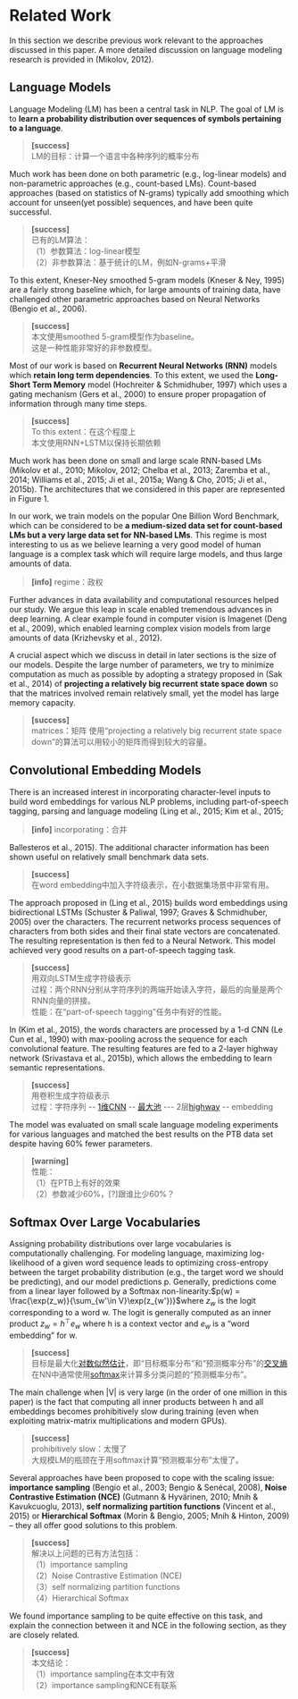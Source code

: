 # Related Work

In this section we describe previous work relevant to the approaches discussed in this paper. A more detailed discussion on language modeling research is provided in (Mikolov, 2012).

## Language Models

Language Modeling (LM) has been a central task in NLP. The goal of LM is to **learn a probability distribution over sequences of symbols pertaining to a language**.   

> **[success]**  
LM的目标：计算一个语言中各种序列的概率分布  

Much work has been done on both parametric (e.g., log-linear models) and non-parametric approaches (e.g., count-based LMs). Count-based approaches (based on statistics of N-grams) typically add smoothing which account for unseen(yet possible) sequences, and have been quite successful.   

> **[success]**  
已有的LM算法：  
（1）参数算法：log-linear模型  
（2）非参数算法：基于统计的LM，例如N-grams+平滑  

To this extent, Kneser-Ney smoothed 5-gram models (Kneser & Ney, 1995) are a fairly strong baseline which, for large amounts of training data, have challenged other parametric approaches based on Neural Networks (Bengio et al., 2006).  

> **[success]**  
本文使用smoothed 5-gram模型作为baseline。  
这是一种性能非常好的非参数模型。  

Most of our work is based on **Recurrent Neural Networks (RNN)** models which **retain long term dependencies**. To this extent, we used the **Long-Short Term Memory** model (Hochreiter & Schmidhuber, 1997) which uses a gating mechanism (Gers et al., 2000) to ensure proper propagation of information through many time steps.   

> **[success]**  
To this extent：在这个程度上  
本文使用RNN+LSTM以保持长期依赖  

Much work has been done on small and large scale RNN-based LMs (Mikolov et al., 2010; Mikolov, 2012; Chelba et al., 2013; Zaremba et al., 2014; Williams et al., 2015; Ji et al., 2015a; Wang & Cho, 2015; Ji et al., 2015b). The architectures that we considered in this paper are represented in Figure 1.  

In our work, we train models on the popular One Billion Word Benchmark, which can be considered to be **a medium-sized data set for count-based LMs but a very large data set for NN-based LMs**. This regime is most interesting to us as we believe learning a very good model of human language is a complex task which will require large models, and thus large amounts of data.  

> **[info]** regime：政权

Further advances in data availability and computational resources helped our study. We argue this leap in scale enabled tremendous advances in deep learning. A clear example found in computer vision is Imagenet (Deng et al., 2009), which enabled learning complex vision models from large amounts of data (Krizhevsky et al., 2012).

A crucial aspect which we discuss in detail in later sections is the size of our models. Despite the large number of parameters, we try to minimize computation as much as possible by adopting a strategy proposed in (Sak et al., 2014) of **projecting a relatively big recurrent state space down** so that the matrices involved remain relatively small, yet the model has large memory capacity.

> **[success]**  
matrices：矩阵
使用“projecting a relatively big recurrent state space down”的算法可以用较小的矩阵而得到较大的容量。  

## Convolutional Embedding Models

There is an increased interest in incorporating character-level inputs to build word embeddings for various NLP problems, including part-of-speech tagging, parsing and language modeling (Ling et al., 2015; Kim et al., 2015;  

> **[info]** incorporating：合并  

Ballesteros et al., 2015). The additional character information has been shown useful on relatively small benchmark data sets.   

> **[success]**  
在word embedding中加入字符级表示，在小数据集场景中非常有用。  

The approach proposed in (Ling et al., 2015) builds word embeddings using bidirectional LSTMs (Schuster & Paliwal, 1997; Graves & Schmidhuber, 2005) over the characters. The recurrent networks process sequences of characters from both sides and their final state vectors are concatenated. The resulting representation is then fed to a Neural Network. This model achieved very good results on a part-of-speech tagging task.  

> **[success]**  
用双向LSTM生成字符级表示  
过程：两个RNN分别从字符序列的两端开始读入字符，最后的向量是两个RNN向量的拼接。   
性能：在“part-of-speech tagging”任务中有好的性能。  

In (Kim et al., 2015), the words characters are processed by a 1-d CNN (Le Cun et al., 1990) with max-pooling across the sequence for each convolutional feature. The resulting features are fed to a 2-layer highway network (Srivastava et al., 2015b), which allows the embedding to learn semantic representations.   

> **[success]**  
用卷积生成字符级表示   
过程：字符序列 -- [1维CNN](https://windmissing.github.io/Bible-DeepLearning/Chapter9/7Data.html) -- [最大池](https://windmissing.github.io/Bible-DeepLearning/Chapter9/3Pooling.html) --- 2层[highway](https://windmissing.github.io/Bible-DeepLearning/Chapter9/Highway.html) -- embedding   

The model was evaluated on small scale language modeling experiments for various languages and matched the best results on the PTB data set despite having 60% fewer parameters.  

> **[warning]**  
性能：  
（1）在PTB上有好的效果  
（2）参数减少60%，[?]跟谁比少60%？

## Softmax Over Large Vocabularies

Assigning probability distributions over large vocabularies is computationally challenging. For modeling language, maximizing log-likelihood of a given word sequence leads to optimizing cross-entropy between the target probability distribution (e.g., the target word we should be predicting), and our model predictions p. Generally, predictions come from a linear layer followed by a Softmax non-linearity:$p(w) = \frac{\exp(z_w)}{\sum_{w'\in V}\exp(z_{w'})}$where $z_w$ is the logit corresponding to a word w. The logit is generally computed as an inner product $z_w = h^\top e_w$ where h is a context vector and $e_w$ is a “word embedding” for w.  

> **[success]**  
目标是最大化[对数似然估计](https://windmissing.github.io/mathematics_basic_for_ML/Probability/likelihood.html)，即“目标概率分布”和“预测概率分布”的[交叉熵](https://windmissing.github.io/mathematics_basic_for_ML/Information/Divergence.html)  
在NN中通常使用[softmax](https://windmissing.github.io/Bible-DeepLearning/Chapter6/2Gradient/2OutputUnit/3Softmax.html)来计算多分类问题的“预测概率分布”。  

The main challenge when |V| is very large (in the order of one million in this paper) is the fact that computing all inner products between h and all embeddings becomes prohibitively slow during training (even when exploiting matrix-matrix multiplications and modern GPUs).   

> **[success]**  
prohibitively slow：太慢了   
大规模LM的瓶颈在于用softmax计算“预测概率分布”太慢了。  

Several approaches have been proposed to cope with the scaling issue: **importance sampling** (Bengio et al., 2003; Bengio & Senécal, 2008), **Noise Contrastive Estimation (NCE)** (Gutmann & Hyvärinen, 2010; Mnih & Kavukcuoglu, 2013), **self normalizing partition functions** (Vincent et al., 2015) or **Hierarchical Softmax** (Morin & Bengio, 2005; Mnih & Hinton, 2009) – they all offer good solutions to this problem.   

> **[success]**  
解决以上问题的已有方法包括：  
（1）importance sampling  
（2）Noise Contrastive Estimation (NCE)  
（3）self normalizing partition functions  
（4）Hierarchical Softmax  

We found importance sampling to be quite effective on this task, and explain the connection between it and NCE in the following section, as they are closely related.

> **[success]**  
本文结论：  
（1）importance sampling在本文中有效  
（2）importance sampling和NCE有联系  



